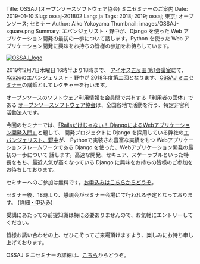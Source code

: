 Title: OSSAJ (オープンソースソフトウェア協会) ミニセミナーのご案内
Date: 2019-01-10
Slug: ossaj-201802
Lang: ja
Tags: 2018; 2019; ossaj; 東京; オープンソース; セミナー
Author: Aiko Yokoyama
Thumbnail: images/OSSAJ-square.png
Summary: エバンジェリスト・野中が、Django を使った Web アプリケーション開発の最初の一歩について話します。Python を使った Web アプリケーション開発に興味をお持ちの皆様の参加をお待ちしています。

[![OSSAJ_logo](/images/OSSAJ-landscape.png)](https://www.ossaj.org/)

2019年2月7日木曜日 16時半より18時まで、
[アイオス五反田 第1会議室](https://bit.ly/2FjUvJs)にて、[Xoxzo](https://info.xoxzo.com/ja/)のエバンジェリスト・野中が
2018年度第二回となります、[OSSAJ ミニセミナー](https://www.ossaj.org/archives/585)の講師としてレクチャーを行います。

オープンソースのソフトウェア利用情報を会員間で共有する「利用者の団体」である
[オープンソースソフトウェア協会](https://www.ossaj.org/about-us)は、全国各地で活動を行う、特定非営利活動法人です。

今回のセミナーでは、[「Railsだけじゃない！ DjangoによるWebアプリケーション開発入門」](https://www.ossaj.org/archives/585)と題して、
開発プロジェクトに Django を採用している弊社の[エバンジェリスト、野中](https://info.xoxzo.com/ja/aboutus/)が、
Pythonで実装され豊富な実績をもつ Webアプリケーションフレームワークである Django を使った、Webアプリケーション開発の最初の一歩について
話します。高速な開発、セキュア、スケーラブルといった特長をもち、最近人気が高くなっている Django に興味をお持ちの皆様のご参加をお待ちしております。

セミナーへのご参加は無料です。[お申込みはこちらからどうぞ](https://docs.google.com/forms/d/e/1FAIpQLSdR09Mwn9qEExntpfo7djySxiel-dlkouYuVmqxf95IO2xU1A/viewform)。

セミナー後、18時より、懇親会がセミナー会場にて行われる予定となっております。
[(詳細・申込み)](https://www.ossaj.org/archives/585)

受講にあたっての前提知識は特に必要ありませんので、お気軽にエントリーしてください。

皆様お誘い合わせの上、ぜひこぞってご来場頂けますよう、楽しみにお待ち申し上げております。

OSSAJ ミニセミナーの詳細は、[こちら](https://www.ossaj.org/archives/category/sponsored-activity)からどうぞ。
